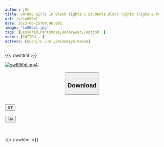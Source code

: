 ```yaml
---
author: j91
title: SW-896 Girls In Black Tights ○ Students Black Tights Thighs & Panchira Girls In Class! Round Black Tights Ass Makes Me Erect! The Girls Are Also Seen, And They Are Crazy About Nurenurema ○ Co!
url: /v/sw896pl
date: 2023-06-25T04:00:00Z
image: "sw896pl.jpg"
tags: [Censored,Pantyhose,Underwear,Footjob	 ]
maker: [SWITCH   ]
actress: [Suehiro Jun ,Shinomiya Kanon]
---
```



{{< rawhtml >}}

<div class="video" data-videoid="02JlzY3d9Ktb1p7">
    <a href="javascript:;">
        <img src="/v/sw896pl/sw896pl.jpg" width="WIDTH" height="HEIGHT" alt="sw896pl.mp4" loading="lazy">
    </a>
</div>

<script type="text/javascript" src="https://j91.asia/asset/on-demand-st.js"></script>

<br>
  <link rel="stylesheet" href="https://j91.asia/asset/bs5.css">
  
  <center>
  <button class="btn btn-primary" type="button" data-bs-toggle="collapse" data-bs-target=".multi-collapse" aria-expanded="false" aria-controls="multiCollapseExample1 multiCollapseExample2"><h2>Download</h2></button></center>
</p>
<div class="row">
  <div class="col">
    <div class="collapse multi-collapse" id="multiCollapseExample1">
      <div class="card card-body">
	      	      <br>
<div class="buttons">  
<a href="https://streamtape.to/v/02JlzY3d9Ktb1p7" target="_blank"><button class="btn-hover color-3"><i class="fa fa-download"></i> ST</button></a></div>
    </div>
  </div>
</div>
  <div class="col">
    <div class="collapse multi-collapse" id="multiCollapseExample2">
      <div class="card card-body">
	      <br>
<div class="buttons">
    <a href="https://filemoon.sx/d/caig33ycnxpq" target="_blank"><button class="btn-hover color-8"><i class="fa fa-download"></i> FM</button></a></div>
<br><br>
      </div>
    </div>
  </div>
</div>

{{< /rawhtml >}}